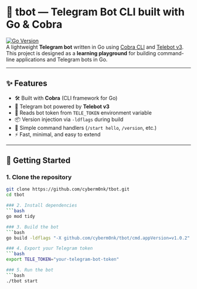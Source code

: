 # 🤖 tbot — Telegram Bot CLI built with Go & Cobra

[![Go Version](https://img.shields.io/badge/Go-1.24+-blue.svg)](https://golang.org/dl/)  
A lightweight **Telegram bot** written in Go using [Cobra CLI](https://github.com/spf13/cobra) and [Telebot v3](https://github.com/tucnak/telebot).  
This project is designed as a **learning playground** for building command-line applications and Telegram bots in Go.

---

## ✨ Features
- 🛠 Built with **Cobra** (CLI framework for Go)  
- 🤖 Telegram bot powered by **Telebot v3**  
- 🔑 Reads bot token from `TELE_TOKEN` environment variable  
- 📦 Version injection via `-ldflags` during build  
- 📜 Simple command handlers (`/start hello`, `/version`, etc.)  
- ⚡ Fast, minimal, and easy to extend  

---

## 🚀 Getting Started

### 1. Clone the repository
```bash
git clone https://github.com/cyberm0nk/tbot.git
cd tbot

### 2. Install dependencies
```bash
go mod tidy

### 3. Build the bot
```bash
go build -ldflags "-X github.com/cyberm0nk/tbot/cmd.appVersion=v1.0.2"

### 4. Export your Telegram token
```bash
export TELE_TOKEN="your-telegram-bot-token"

### 5. Run the bot
```bash
./tbot start
